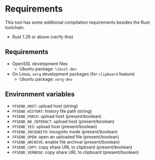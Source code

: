 # Requirements
This tool has some additional compilation requirements besides the Rust
toolchain.

- Rust 1.26 or above (verify this)

## Requirements
- OpenSSL development files
  - Ubuntu package: `libssl-dev`
- On Linux, `xorg` development packages (for `clipboard` feature)
  - Ubuntu package: `xorg-dev`

## Environment variables
- `FFSEND_HOST`: upload host (string)
- `FFSEND_HISTORY`: history file path (string)
- `FFSEND_FORCE`: upload host (present/boolean)
- `FFSEND_NO_INTERACT`: upload host (present/boolean)
- `FFSEND_YES`: upload host (present/boolean)
- `FFSEND_INCOGNITO`: incognito mode (present/boolean)
- `FFSEND_OPEN`: open an uploaded file (present/boolean)
- `FFSEND_ARCHIVE`: enable file archival (present/boolean)
- `FFSEND_COPY`: copy share URL to clipboard (present/boolean)
- `FFSEND_VERBOSE`: copy share URL to clipboard (present/boolean)
